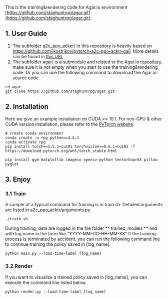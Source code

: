 This is the training&rendering code for Agar.io environment [https://github.com/staghuntrpg/agar.git](https://github.com/staghuntrpg/agar.git).

## 1. User Guide

1. The subfolder a2c_ppo_acker/ in this repository is heavily based on https://github.com/ikostrikov/pytorch-a2c-ppo-acktr-gail. More details can be found in [this URL](https://github.com/ikostrikov/pytorch-a2c-ppo-acktr-gail/blob/master/README.md)
2. The subfolder agar/ is a submodule and related to the Agar.io [repository](https://github.com/staghuntrpg/agar.git), make sure it is not empty when you start to use the training&rendering code. Or you can use the following command to download the Agar.io source code. 
```
cd agar
git clone https://github.com/staghuntrpg/agar.git
```

## 2. Installation

Here we give an example installation on CUDA == 10.1. For non-GPU & other CUDA version installation, please refer to the [PyTorch website](https://pytorch.org/get-started/locally/).

```
# create conda environment
conda create -n rpg python==3.6.1
conda activate rpg
pip install torch==1.5.1+cu101 torchvision==0.6.1+cu101 -f https://download.pytorch.org/whl/torch_stable.html

pip install gym matplotlib imageio opencv-python tensorboardX pillow pyglet
```

## 3. Enjoy

### 3.1 Train

A sample of a typical command for training is in train.sh. Detailed arguments are listed in a2c_ppo_acktr/arguments.py.
```
./train.sh
```
During training, data are logged in the file folder ** trained_models ** and with log name in the form like "YYYY-MM-DD-HH-MM-SS"
If the training process is terminated by accident, you can run the following command line to continue training the policy saved in [log_name].
```
python main.py --load-time-label [log_name]
```

### 3.2 Render

If you want to visualize a trained policy saved in [log_name], you can execute the command line listed below.
```
python render.py --load-time-label [log_name]
```